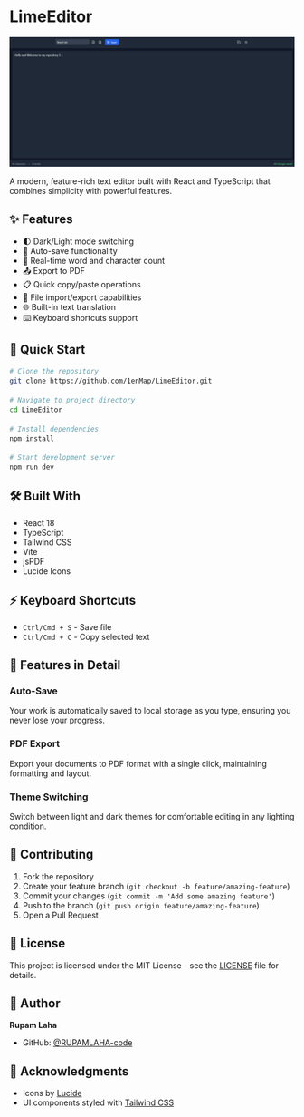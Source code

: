 # LimeEditor

![LimEditor](./images/lime.png)

A modern, feature-rich text editor built with React and TypeScript that combines simplicity with powerful features.

## ✨ Features

- 🌓 Dark/Light mode switching
- 💾 Auto-save functionality
- 📝 Real-time word and character count
- 📤 Export to PDF
- 📋 Quick copy/paste operations
- 🔄 File import/export capabilities
- 🌐 Built-in text translation
- ⌨️ Keyboard shortcuts support

## 🚀 Quick Start

```bash
# Clone the repository
git clone https://github.com/1enMap/LimeEditor.git

# Navigate to project directory
cd LimeEditor

# Install dependencies
npm install

# Start development server
npm run dev
```

## 🛠️ Built With

- React 18
- TypeScript
- Tailwind CSS
- Vite
- jsPDF
- Lucide Icons

## ⚡ Keyboard Shortcuts

- `Ctrl/Cmd + S` - Save file
- `Ctrl/Cmd + C` - Copy selected text

## 🎯 Features in Detail

### Auto-Save
Your work is automatically saved to local storage as you type, ensuring you never lose your progress.

### PDF Export
Export your documents to PDF format with a single click, maintaining formatting and layout.

### Theme Switching
Switch between light and dark themes for comfortable editing in any lighting condition.

## 🤝 Contributing

1. Fork the repository
2. Create your feature branch (`git checkout -b feature/amazing-feature`)
3. Commit your changes (`git commit -m 'Add some amazing feature'`)
4. Push to the branch (`git push origin feature/amazing-feature`)
5. Open a Pull Request

## 📝 License

This project is licensed under the MIT License - see the [LICENSE](LICENSE) file for details.

## 👤 Author

**Rupam Laha**
- GitHub: [@RUPAMLAHA-code](https://github.com/RUPAMLAHA-code)

## 🌟 Acknowledgments

- Icons by [Lucide](https://lucide.dev)
- UI components styled with [Tailwind CSS](https://tailwindcss.com)
